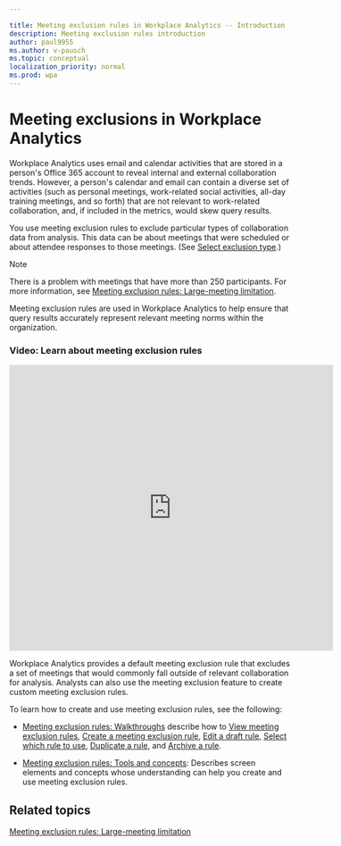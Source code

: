 ```yaml
---

title: Meeting exclusion rules in Workplace Analytics -- Introduction
description: Meeting exclusion rules introduction    
author: paul9955
ms.author: v-pausch
ms.topic: conceptual
localization_priority: normal 
ms.prod: wpa
---
```


# Meeting exclusions in Workplace Analytics

Workplace Analytics uses email and calendar activities that are stored in a person's Office 365 account to reveal internal and external collaboration trends. However, a person's calendar and email can contain a diverse set of activities (such as personal meetings, work-related social activities, all-day training meetings, and so forth) that are not relevant to work-related collaboration, and, if included in the metrics, would skew query results.

You use meeting exclusion rules to exclude particular types of collaboration data from analysis. This data can be about meetings that were scheduled or about attendee responses to those meetings. (See [Select exclusion type](meeting-exclusion-concept.md#select-exclusion-type).)

>[!Note]
> There is a problem with meetings that have more than 250 participants. For more information, see [Meeting exclusion rules: Large-meeting limitation](meeting-exclusion-250.md).

Meeting exclusion rules are used in Workplace Analytics to help ensure that query results accurately represent relevant meeting norms within the organization. <!-- Organizations can also use these rules to promote privacy by excluding from analysis meetings that are of a sensitive nature.  -->

### Video: Learn about meeting exclusion rules

<!-- FOR THIS VIDEO LINK, VERIFY THE EMBED/SCREEN SETTINGS. 
WE USE THE FOLLOWING ONES IN OTHER PLACES: 

<iframe allowfullscreen="" mozallowfullscreen="" webkitallowfullscreen=""></iframe>
-->

<iframe src="https://player.vimeo.com/video/434889700" width="580" height="512" frameborder="0" allow="autoplay; fullscreen" allowfullscreen></iframe>

Workplace Analytics provides a default meeting exclusion rule that excludes a set of meetings that would commonly fall outside of relevant collaboration for analysis. Analysts can also use the meeting exclusion feature to create custom meeting exclusion rules.

To learn how to create and use meeting exclusion rules, see the following:  

* [Meeting exclusion rules: Walkthroughs](meeting-exclusion-rules.md) describe how to [View meeting exclusion rules](meeting-exclusion-rules.md#view-meeting-exclusion-rules), [Create a meeting exclusion rule](meeting-exclusion-rules.md#create-a-meeting-exclusion-rule), [Edit a draft rule](meeting-exclusion-rules.md#edit-a-draft-rule), [Select which rule to use](meeting-exclusion-rules.md#select-which-rule-to-use), 
[Duplicate a rule](meeting-exclusion-rules.md#duplicate-a-rule), and [Archive a rule](meeting-exclusion-rules.md#archive-a-rule).

* [Meeting exclusion rules: Tools and concepts](meeting-exclusion-concept.md): Describes screen elements and concepts whose understanding can help you create and use meeting exclusion rules.

## Related topics

[Meeting exclusion rules: Large-meeting limitation](meeting-exclusion-250.md)
